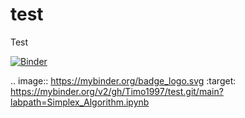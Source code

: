 # test
Test

[![Binder](https://mybinder.org/badge_logo.svg)](https://mybinder.org/v2/gh/Timo1997/test.git/main?labpath=Simplex_Algorithm.ipynb)


.. image:: https://mybinder.org/badge_logo.svg
 :target: https://mybinder.org/v2/gh/Timo1997/test.git/main?labpath=Simplex_Algorithm.ipynb
